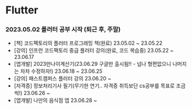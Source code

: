 # Flutter

### 2023.05.02 플러터 공부 시작 (퇴근 후, 주말)

- [책] 코드팩토리의 플러터 프로그래밍 책(완료) 23.05.02 ~ 23.05.22
- [강의] 인프런 코드팩토리 중급 플러터 강의(완료, 코드 복습중) 23.05.22 ~ 23.06.17
- [앱개발] 2023만나이계산기(23.06.29 구글만 출시됨!! - 넘나 형편없으니 나머지는 차차 수정하자!) 23.06.18 ~ 23.06.25
- [강의] 패스트캠퍼스 플러터 강의 23.06.20 ~
- [자격증] 정보처리기사 필기(무기한 연기.. 자격증 취득보단 cs공부를 목표로 조금씩!) 23.06.26 ~
- [앱개발] 나만의 음식점 앱 23.06.28 ~